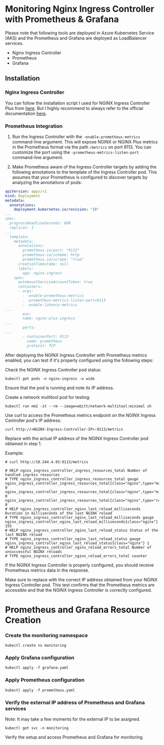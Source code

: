 # Monitoring Nginx Ingress Controller with Prometheus & Grafana

Please note that following tools are deployed in Azure Kubernetes Service (AKS) and the Prometheus and Grafana are deployed as LoadBalancer services.

- Nginx Ingress Controller
- Prometheus
- Grafana

## Installation

### Nginx Ingress Controller

You can follow the installation script I used for NGINX Ingress Controller Plus from [here](https://github.com/ericausente/nginx-plus-ic-deploy-in-one-go).
But I highly recommend to always refer to the official documentation [here](https://docs.nginx.com/nginx-ingress-controller/logging-and-monitoring/prometheus/).

### Prometheus Integration

1. Run the Ingress Controller with the `-enable-prometheus-metrics` command-line argument. This will expose NGINX or NGINX Plus metrics in the Prometheus format via the path `/metrics` on port 9113. You can customize the port using the `-prometheus-metrics-listen-port` command-line argument.

2. Make Prometheus aware of the Ingress Controller targets by adding the following annotations to the template of the Ingress Controller pod. This assumes that your Prometheus is configured to discover targets by analyzing the annotations of pods:

```yaml
apiVersion: apps/v1
kind: Deployment
metadata:
  annotations:
    deployment.kubernetes.io/revision: "10"
...
spec:
  progressDeadlineSeconds: 600
  replicas: 1
...
  template:
    metadata:
      annotations:
        prometheus.io/port: "9113"
        prometheus.io/scheme: http
        prometheus.io/scrape: "true"
      creationTimestamp: null
      labels:
        app: nginx-ingress
    spec:
      automountServiceAccountToken: true
      containers:
      - args:
        - -enable-prometheus-metrics
        - -prometheus-metrics-listen-port=9113
        - -enable-latency-metrics
...
        env:
        name: nginx-plus-ingress
...
        ports:
...
        - containerPort: 9113
          name: prometheus
          protocol: TCP
```


After deploying the NGINX Ingress Controller with Prometheus metrics enabled, you can test if it's properly configured using the following steps:

Check the NGINX Ingress Controller pod status:

```
kubectl get pods -n nginx-ingress -o wide
```

Ensure that the pod is running and note its IP address.

Create a network multitool pod for testing:

```
kubectl run nm2 -it --rm --image=wbitt/network-multitool:minimal sh
```

Use curl to access the Prometheus metrics endpoint on the NGINX Ingress Controller pod's IP address:
```
curl http://<NGINX-Ingress-Controller-IP>:9113/metrics
```

Replace <NGINX-Ingress-Controller-IP> with the actual IP address of the NGINX Ingress Controller pod obtained in step 1.

Example:
```
# curl http://10.244.4.93:9113/metrics

# HELP nginx_ingress_controller_ingress_resources_total Number of handled ingress resources
# TYPE nginx_ingress_controller_ingress_resources_total gauge
nginx_ingress_controller_ingress_resources_total{class="nginx",type="master"} 0
nginx_ingress_controller_ingress_resources_total{class="nginx",type="minion"} 0
nginx_ingress_controller_ingress_resources_total{class="nginx",type="regular"} 0
# HELP nginx_ingress_controller_nginx_last_reload_milliseconds Duration in milliseconds of the last NGINX reload
# TYPE nginx_ingress_controller_nginx_last_reload_milliseconds gauge
nginx_ingress_controller_nginx_last_reload_milliseconds{class="nginx"} 155
# HELP nginx_ingress_controller_nginx_last_reload_status Status of the last NGINX reload
# TYPE nginx_ingress_controller_nginx_last_reload_status gauge
nginx_ingress_controller_nginx_last_reload_status{class="nginx"} 1
# HELP nginx_ingress_controller_nginx_reload_errors_total Number of unsuccessful NGINX reloads
# TYPE nginx_ingress_controller_nginx_reload_errors_total counter
```

If the NGINX Ingress Controller is properly configured, you should receive Prometheus metrics data in the response.

Make sure to replace <NGINX-Ingress-Controller-IP> with the correct IP address obtained from your NGINX Ingress Controller pod. This test confirms that the Prometheus metrics are accessible and that the NGINX Ingress Controller is correctly configured.


# Prometheus and Grafana Resource Creation 

### Create the monitoring namespace
```
kubectl create ns monitoring
```

### Apply Grafana configuration
```
kubectl apply -f grafana.yaml
```

### Apply Prometheus configuration
```
kubectl apply -f prometheus.yaml
```

### Verify the external IP address of Prometheus and Grafana services
Note: It may take a few moments for the external IP to be assigned.
```
kubectl get svc -n monitoring
```

Verify the setup and access Prometheus and Grafana for monitoring.
